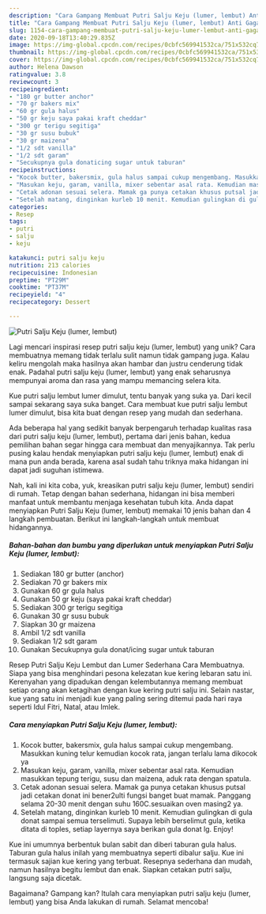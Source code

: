 ```yaml
---
description: "Cara Gampang Membuat Putri Salju Keju (lumer, lembut) Anti Gagal"
title: "Cara Gampang Membuat Putri Salju Keju (lumer, lembut) Anti Gagal"
slug: 1154-cara-gampang-membuat-putri-salju-keju-lumer-lembut-anti-gagal
date: 2020-09-18T13:40:29.835Z
image: https://img-global.cpcdn.com/recipes/0cbfc569941532ca/751x532cq70/putri-salju-keju-lumer-lembut-foto-resep-utama.jpg
thumbnail: https://img-global.cpcdn.com/recipes/0cbfc569941532ca/751x532cq70/putri-salju-keju-lumer-lembut-foto-resep-utama.jpg
cover: https://img-global.cpcdn.com/recipes/0cbfc569941532ca/751x532cq70/putri-salju-keju-lumer-lembut-foto-resep-utama.jpg
author: Helena Dawson
ratingvalue: 3.8
reviewcount: 3
recipeingredient:
- "180 gr butter anchor"
- "70 gr bakers mix"
- "60 gr gula halus"
- "50 gr keju saya pakai kraft cheddar"
- "300 gr terigu segitiga"
- "30 gr susu bubuk"
- "30 gr maizena"
- "1/2 sdt vanilla"
- "1/2 sdt garam"
- "Secukupnya gula donaticing sugar untuk taburan"
recipeinstructions:
- "Kocok butter, bakersmix, gula halus sampai cukup mengembang. Masukkan kuning telur kemudian kocok rata, jangan terlalu lama dikocok ya"
- "Masukan keju, garam, vanilla, mixer sebentar asal rata. Kemudian masukkan tepung terigu, susu dan maizena, aduk rata dengan spatula."
- "Cetak adonan sesuai selera. Mamak ga punya cetakan khusus putsal jadi cetakan donat ini bener2ulti fungsi banget buat mamak. Panggang selama 20-30 menit dengan suhu 160C.sesuaikan oven masing2 ya."
- "Setelah matang, dinginkan kurleb 10 menit. Kemudian gulingkan di gula donat sampai semua terselimuti. Supaya lebih berselimut gula, ketika ditata di toples, setiap layernya saya berikan gula donat lg. Enjoy!"
categories:
- Resep
tags:
- putri
- salju
- keju

katakunci: putri salju keju 
nutrition: 213 calories
recipecuisine: Indonesian
preptime: "PT29M"
cooktime: "PT37M"
recipeyield: "4"
recipecategory: Dessert

---
```



![Putri Salju Keju (lumer, lembut)](https://img-global.cpcdn.com/recipes/0cbfc569941532ca/751x532cq70/putri-salju-keju-lumer-lembut-foto-resep-utama.jpg)

Lagi mencari inspirasi resep putri salju keju (lumer, lembut) yang unik? Cara membuatnya memang tidak terlalu sulit namun tidak gampang juga. Kalau keliru mengolah maka hasilnya akan hambar dan justru cenderung tidak enak. Padahal putri salju keju (lumer, lembut) yang enak seharusnya mempunyai aroma dan rasa yang mampu memancing selera kita.

Kue putri salju lembut lumer dimulut, tentu banyak yang suka ya. Dari kecil sampai sekarang saya suka banget. Cara membuat kue putri salju lembut lumer dimulut, bisa kita buat dengan resep yang mudah dan sederhana.

Ada beberapa hal yang sedikit banyak berpengaruh terhadap kualitas rasa dari putri salju keju (lumer, lembut), pertama dari jenis bahan, kedua pemilihan bahan segar hingga cara membuat dan menyajikannya. Tak perlu pusing kalau hendak menyiapkan putri salju keju (lumer, lembut) enak di mana pun anda berada, karena asal sudah tahu triknya maka hidangan ini dapat jadi suguhan istimewa.


Nah, kali ini kita coba, yuk, kreasikan putri salju keju (lumer, lembut) sendiri di rumah. Tetap dengan bahan sederhana, hidangan ini bisa memberi manfaat untuk membantu menjaga kesehatan tubuh kita. Anda dapat menyiapkan Putri Salju Keju (lumer, lembut) memakai 10 jenis bahan dan 4 langkah pembuatan. Berikut ini langkah-langkah untuk membuat hidangannya.

<!--inarticleads1-->

##### Bahan-bahan dan bumbu yang diperlukan untuk menyiapkan Putri Salju Keju (lumer, lembut):

1. Sediakan 180 gr butter (anchor)
1. Sediakan 70 gr bakers mix
1. Gunakan 60 gr gula halus
1. Gunakan 50 gr keju (saya pakai kraft cheddar)
1. Sediakan 300 gr terigu segitiga
1. Gunakan 30 gr susu bubuk
1. Siapkan 30 gr maizena
1. Ambil 1/2 sdt vanilla
1. Sediakan 1/2 sdt garam
1. Gunakan Secukupnya gula donat/icing sugar untuk taburan


Resep Putri Salju Keju Lembut dan Lumer Sederhana Cara Membuatnya. Siapa yang bisa menghindari pesona kelezatan kue kering lebaran satu ini. Kerenyahan yang dipadukan dengan kelembutannya memang membuat setiap orang akan ketagihan dengan kue kering putri salju ini. Selain nastar, kue yang satu ini menjadi kue yang paling sering ditemui pada hari raya seperti Idul Fitri, Natal, atau Imlek. 

<!--inarticleads2-->

##### Cara menyiapkan Putri Salju Keju (lumer, lembut):

1. Kocok butter, bakersmix, gula halus sampai cukup mengembang. Masukkan kuning telur kemudian kocok rata, jangan terlalu lama dikocok ya
1. Masukan keju, garam, vanilla, mixer sebentar asal rata. Kemudian masukkan tepung terigu, susu dan maizena, aduk rata dengan spatula.
1. Cetak adonan sesuai selera. Mamak ga punya cetakan khusus putsal jadi cetakan donat ini bener2ulti fungsi banget buat mamak. Panggang selama 20-30 menit dengan suhu 160C.sesuaikan oven masing2 ya.
1. Setelah matang, dinginkan kurleb 10 menit. Kemudian gulingkan di gula donat sampai semua terselimuti. Supaya lebih berselimut gula, ketika ditata di toples, setiap layernya saya berikan gula donat lg. Enjoy!


Kue ini umumnya berbentuk bulan sabit dan diberi taburan gula halus. Taburan gula halus inilah yang membuatnya seperti dibalur salju. Kue ini termasuk sajian kue kering yang terbuat. Resepnya sederhana dan mudah, namun hasilnya begitu lembut dan enak. Siapkan cetakan putri salju, langsung saja dicetak. 

Bagaimana? Gampang kan? Itulah cara menyiapkan putri salju keju (lumer, lembut) yang bisa Anda lakukan di rumah. Selamat mencoba!
